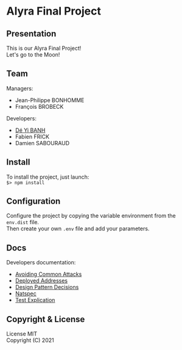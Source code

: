 # Alyra Final Project

## Presentation

This is our Alyra Final Project!<br />
Let's go to the Moon!

## Team

Managers:
- Jean-Philippe BONHOMME
- François BROBECK

Developers:
- [Dé Yi BANH](https://github.com/deyibanh)
- Fabien FRICK
- Damien SABOURAUD

## Install

To install the project, just launch:<br />
`$> npm install`

## Configuration

Configure the project by copying the variable environment from the `env.dist` file.<br />
Then create your own `.env` file and add your parameters.

## Docs

Developers documentation:
- [Avoiding Common Attacks](./docs/developers/avoiding_common_attacks.md)
- [Deployed Addresses](./docs/developers/deployed_addresses.md)
- [Design Pattern Decisions](./docs/developers/design_pattern_decisions.md)
- [Natspec](./docs/developers/natspec.md)
- [Test Explication](./docs/developers/test_explication.md)

## Copyright & License

License MIT<br />
Copyright (C) 2021
